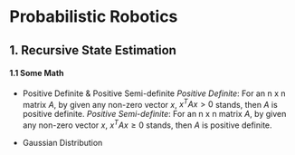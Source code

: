 <script type="text/javascript" src="https://cdn.mathjax.org/mathjax/latest/MathJax.js?config=TeX-AMS_HTML"></script>

# Probabilistic Robotics
## 1. Recursive State Estimation
#### 1.1 Some Math

- Positive Definite & Positive Semi-definite
*Positive Definite*: For an n x n matrix $A$, by given any non-zero vector $x$, $x^TAx>0$ stands, then $A$ is positive definite.
*Positive Semi-definite*: For an n x n matrix $A$, by given any non-zero vector $x$, $x^TAx \ge0$ stands, then $A$ is positive definite.

- Gaussian Distribution
<!--stackedit_data:
eyJoaXN0b3J5IjpbMTE2MDcwMjUwLDE0MjkwNDkzNzAsLTIxMz
I3NjkzXX0=
-->